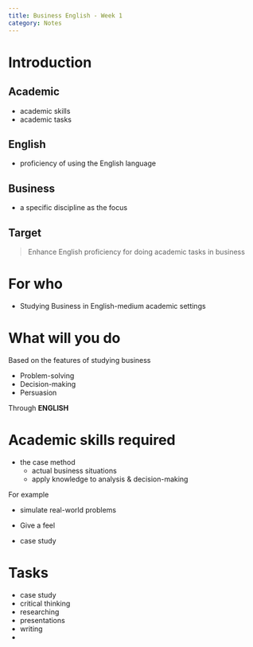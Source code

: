 ```yaml
---
title: Business English - Week 1
category: Notes
---
```


# Introduction 

## Academic

- academic skills
- academic tasks

## English
- proficiency of using the English language

## Business 
- a specific discipline as the focus 

## Target

> Enhance English proficiency for doing academic tasks in business 

# For who

- Studying Business in English-medium academic settings

# What will you do

Based on the features of studying business 

- Problem-solving
- Decision-making
- Persuasion

Through **ENGLISH**

# Academic skills required 

- the case method
  - actual business situations 
  - apply knowledge to analysis & decision-making 

For example 

  - simulate real-world problems 
  - Give a feel 

- case study 


# Tasks

- case study
- critical thinking
- researching
- presentations
- writing
- 
